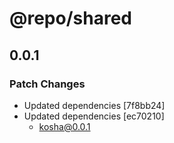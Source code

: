 # @repo/shared

## 0.0.1

### Patch Changes

- Updated dependencies [7f8bb24]
- Updated dependencies [ec70210]
  - kosha@0.0.1
